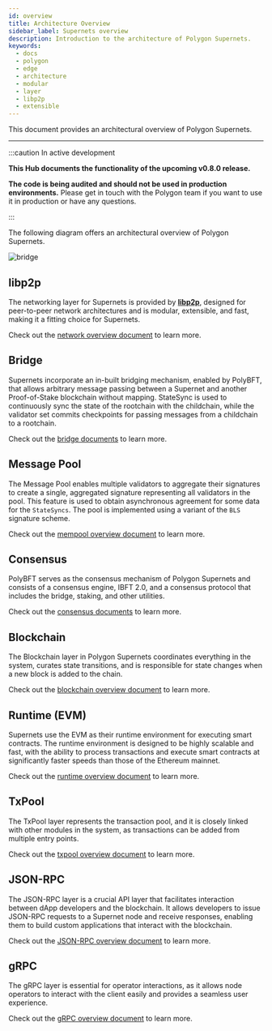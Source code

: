 ```yaml
---
id: overview
title: Architecture Overview
sidebar_label: Supernets overview
description: Introduction to the architecture of Polygon Supernets.
keywords:
  - docs
  - polygon
  - edge
  - architecture
  - modular
  - layer
  - libp2p
  - extensible
---
```


This document provides an architectural overview of Polygon Supernets.

---

:::caution In active development

**This Hub documents the functionality of the upcoming v0.8.0 release.**

**The code is being audited and should not be used in production environments.**
Please get in touch with the Polygon team if you want to use it in production or have any questions.

:::

The following diagram offers an architectural overview of Polygon Supernets.

![bridge](/img/supernets/supernets-overview.excalidraw.png)

## libp2p

The networking layer for Supernets is provided by **[libp2p](https://libp2p.io/)**, designed for peer-to-peer network architectures and is modular, extensible, and fast, making it a fitting choice for Supernets.

Check out the [network overview document](/docs/supernets/supernets-libp2p) to learn more.

## Bridge

Supernets incorporate an in-built bridging mechanism, enabled by PolyBFT, that allows arbitrary message passing between a Supernet and another Proof-of-Stake blockchain without mapping. StateSync is used to continuously sync the state of the rootchain with the childchain, while the validator set commits checkpoints for passing messages from a childchain to a rootchain.

Check out the [bridge documents](/docs/supernets/design/bridge) to learn more.

## Message Pool

The Message Pool enables multiple validators to aggregate their signatures to create a single, aggregated signature representing all validators in the pool. This feature is used to obtain asynchronous agreement for some data for the `StateSyncs`. The pool is implemented using a variant of the `BLS` signature scheme.

Check out the [mempool overview document](/docs/supernets/supernets-message-pool) to learn more.

## Consensus

PolyBFT serves as the consensus mechanism of Polygon Supernets and consists of a consensus engine, IBFT 2.0, and a consensus protocol that includes the bridge, staking, and other utilities.

Check out the [consensus documents](docs/category/consensus) to learn more.

## Blockchain

The Blockchain layer in Polygon Supernets coordinates everything in the system, curates state transitions, and is responsible for state changes when a new block is added to the chain.

Check out the [blockchain overview document](/docs/supernets/blockchain) to learn more.

## Runtime (EVM)

Supernets use the EVM as their runtime environment for executing smart contracts.
The runtime environment is designed to be highly scalable and fast, with the ability
to process transactions and execute smart contracts at significantly faster speeds than those of the Ethereum mainnet.

Check out the [runtime overview document](/docs/supernets/supernets-runtime) to learn more.

## TxPool

The TxPool layer represents the transaction pool, and it is closely linked with other modules
in the system, as transactions can be added from multiple entry points.

Check out the [txpool overview document](/docs/supernets/supernets-txpool) to learn more.

## JSON-RPC

The JSON-RPC layer is a crucial API layer that facilitates interaction between dApp developers and the blockchain. It allows developers to issue JSON-RPC requests to a Supernet node and receive responses, enabling them to build custom applications that interact with the blockchain.

Check out the [JSON-RPC overview document](/docs/supernets/supernets-json-rpc) to learn more.

## gRPC

The gRPC layer is essential for operator interactions, as it allows node operators to interact with the client easily and provides a seamless user experience.

Check out the [gRPC overview document](/docs/supernets/supernets-grpc) to learn more.
